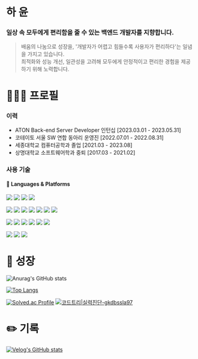 <!--
**gkdbssla97/gkdbssla97** is a ✨ _special_ ✨ repository because its `README.md` (this file) appears on your GitHub profile.

Here are some ideas to get you started:

- 🔭 I’m currently working on ...
- 🌱 I’m currently learning ...
- 👯 I’m looking to collaborate on ...
- 🤔 I’m looking for help with ...
- 💬 Ask me about ...
- 📫 How to reach me: ...
- 😄 Pronouns: ...
- ⚡ Fun fact: ...
-->
# 하 윤
### 일상 속 모두에게 편리함을 줄 수 있는 백엔드 개발자를 지향합니다.
> 배움의 나눔으로 성장을, '개발자가 어렵고 힘들수록 사용자가 편리하다'는 일념을 가지고 있습니다. </br>
최적화와 성능 개선, 일관성을 고려해 모두에게 안정적이고 편리한 경험을 제공하기 위해 노력합니다.

# 🧑🏻‍💻 프로필
### 이력
- ATON Back-end Server Developer 인턴십 [2023.03.01 - 2023.05.31]
- 코테이토 서울 SW 연합 동아리 운영진 [2022.07.01 - 2022.08.31]
- 세종대학교 컴퓨터공학과 졸업 [2021.03 - 2023.08]
- 상명대학교 소프트웨어학과 중퇴 [2017.03 - 2021.02]
### 사용 기술
#### 🔨 Languages & Platforms
<p>
  <img src="https://img.shields.io/badge/Java-ED3B00?style=for-the-badge&logo=openjdk&logoColor=white"/>
  <img src="https://img.shields.io/badge/python-3670A0?style=for-the-badge&logo=python&logoColor=ffdd54"/>
  <img src="https://img.shields.io/badge/JavaScript-F7DF1E?style=for-the-badge&logo=JavaScript&logoColor=white"/>
  <img src="https://img.shields.io/badge/SpringBoot-6DB33F?style=for-the-badge&logo=spring&logoColor=white"></a> 
</p>
<p>
  <img src="https://img.shields.io/badge/MySQL-00003F?style=for-the-badge&logo=mysql&logoColor=white"></a>
  <img src="https://img.shields.io/badge/postgres-%23316192.svg?style=for-the-badge&logo=postgresql&logoColor=white"></a>
  <img src="https://img.shields.io/badge/redis-%23DD0031.svg?&style=for-the-badge&logo=redis&logoColor=white"/>
  <img src="https://img.shields.io/badge/MyBatis-41015F?style=for-the-badge&logo=mybatis&logoColor=white"></a> 
  <img src="https://img.shields.io/badge/HTML5-E34F26?style=for-the-badge&logo=html5&logoColor=white"/>
  <img src="https://img.shields.io/badge/CSS3-1572B6?style=for-the-badge&logo=css3&logoColor=white"/>
  <img src="https://img.shields.io/badge/bootstrap-%238511FA.svg?style=for-the-badge&logo=bootstrap&logoColor=white"/>
</p>
<p>
  <img src="https://img.shields.io/badge/apache%20tomcat-%23F8DC75.svg?style=for-the-badge&logo=apache-tomcat&logoColor=black"/>
  <img src="https://img.shields.io/badge/nginx-%23009639.svg?style=for-the-badge&logo=nginx&logoColor=white"/>
  <img src="https://img.shields.io/badge/jenkins-%232C5263.svg?style=for-the-badge&logo=jenkins&logoColor=white"/>
  <img src="https://img.shields.io/badge/Prometheus-E6522C?style=for-the-badge&logo=Prometheus&logoColor=white"/>
  <img src="https://img.shields.io/badge/grafana-%23F46800.svg?style=for-the-badge&logo=grafana&logoColor=white"/>
  <img src="https://img.shields.io/badge/SonarQube-black?style=for-the-badge&logo=sonarqube&logoColor=4E9BCD"/>
</p>
<p>
  <img src="https://img.shields.io/badge/AWS-%23FF9900.svg?style=for-the-badge&logo=amazon-aws&logoColor=white"/>
  <img src="https://img.shields.io/badge/docker-%230db7ed.svg?style=for-the-badge&logo=docker&logoColor=white)"/>
  <img src="https://img.shields.io/badge/github-%23121011.svg?style=for-the-badge&logo=github&logoColor=white)"/>
</p>

# 🌱 성장
![Anurag's GitHub stats](https://github-readme-stats.vercel.app/api?username=gkdbssla97&show_icons=true&theme=dracula)

[![Top Langs](https://github-readme-stats.vercel.app/api/top-langs/?username=gkdbssla97&langs_count=10&layout=compact&theme=dark)](https://github.com/gkdbssla97/gkdbssla97)

[![Solved.ac Profile](http://mazassumnida.wtf/api/v2/generate_badge?boj=gkdbssla97)](https://solved.ac//gkdbssla97) [![코드트리|실력진단-gkdbssla97](https://banner.codetree.ai/v1/banner/gkdbssla97)](https://www.codetree.ai/profiles/gkdbssla97)

# ✏️ 기록
[![Velog's GitHub stats](https://velog-readme-stats.vercel.app/api?name=gkdbssla97)](https://velog.io/@gkdbssla97)
